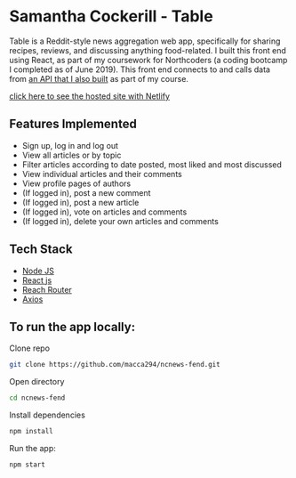 # Samantha Cockerill - Table

Table is a Reddit-style news aggregation web app, specifically for sharing recipes, reviews, and discussing anything food-related. I built this front end using React, as part of my coursework for Northcoders (a coding bootcamp I completed as of June 2019). This front end connects to and calls data from [an API that I also built](https://github.com/sjc139x/nc-news) as part of my course.

[click here to see the hosted site with Netlify]( ?????? )


## Features Implemented

- Sign up, log in and log out
- View all articles or by topic
- Filter articles according to date posted, most liked and most discussed
- View individual articles and their comments
- View profile pages of authors
- (If logged in), post a new comment
- (If logged in), post a new article
- (If logged in), vote on articles and comments
- (If logged in), delete your own articles and comments


## Tech Stack

- [Node JS ](https://nodejs.org)
- [React js](https://reactjs.org/)
- [Reach Router](https://reach.tech/router)
- [Axios](https://github.com/axios/axios)


## To run the app locally:

Clone repo

```bash
git clone https://github.com/macca294/ncnews-fend.git
```

Open directory

```bash
cd ncnews-fend
```

Install dependencies

```bash
npm install
```

Run the app:

```bash
npm start
